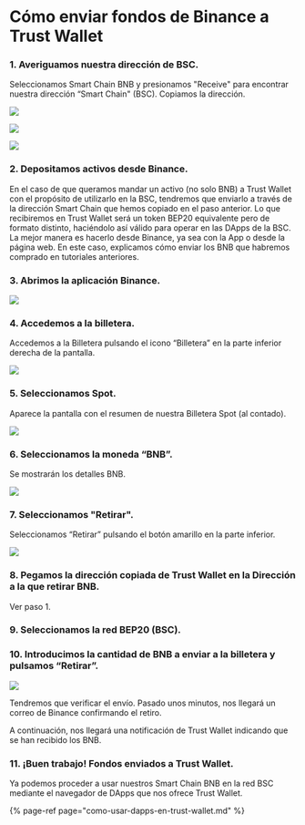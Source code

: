 # Cómo enviar fondos de Binance a Trust Wallet



### 1. Averiguamos nuestra dirección de BSC.

Seleccionamos Smart Chain BNB y presionamos "Receive" para encontrar nuestra dirección “Smart Chain" \(BSC\). Copiamos la dirección.



![](../../../../.gitbook/assets/sc.png)

![](../../../../.gitbook/assets/ssc%20%281%29%20%281%29.png)

![](../../../../.gitbook/assets/scc%20%281%29.png)

### 

### 2. Depositamos activos desde Binance.

En el caso de que queramos mandar un activo \(no solo BNB\) a Trust Wallet con el propósito de utilizarlo en la BSC, tendremos que enviarlo a través de la dirección Smart Chain que hemos copiado en el paso anterior. Lo que recibiremos en Trust Wallet será un token BEP20 equivalente pero de formato distinto, haciéndolo así válido para operar en las DApps de la BSC. La mejor manera es hacerlo desde Binance, ya sea con la App o desde la página web. En este caso, explicamos cómo enviar los BNB que habremos comprado en tutoriales anteriores.



### 3. Abrimos la aplicación Binance.



![](../../../../.gitbook/assets/dfg%20%281%29.jpg)



### 4. Accedemos a la billetera.

Accedemos a la Billetera pulsando el icono “Billetera” en la parte inferior derecha de la pantalla.



![](../../../../.gitbook/assets/tt%20%281%29.jpg)



### 5. Seleccionamos Spot.

Aparece la pantalla con el resumen de nuestra Billetera Spot \(al contado\).



![](../../../../.gitbook/assets/kk.jpg)



### 6. Seleccionamos la moneda “BNB”.

Se mostrarán los detalles BNB.



![](../../../../.gitbook/assets/a.jpg)



### 7. Seleccionamos "Retirar".

Seleccionamos “Retirar” pulsando el botón amarillo en la parte inferior.



![](../../../../.gitbook/assets/b.jpg)



### 8. Pegamos la dirección copiada de Trust Wallet en la Dirección a la que retirar BNB.

Ver paso 1.



### 9. Seleccionamos la red BEP20 \(BSC\).



### 10. Introducimos la cantidad de BNB a enviar a la billetera y pulsamos “Retirar”.



![](../../../../.gitbook/assets/c.jpg)



Tendremos que verificar el envío. Pasado unos minutos, nos llegará un correo de Binance confirmando el retiro. 

A continuación, nos llegará una notificación de Trust Wallet indicando que se han recibido los BNB.



### 11. **¡Buen trabajo!** Fondos enviados a Trust Wallet. 

Ya podemos proceder a usar nuestros Smart Chain BNB en la red BSC mediante el navegador de DApps que nos ofrece Trust Wallet.

{% page-ref page="como-usar-dapps-en-trust-wallet.md" %}





